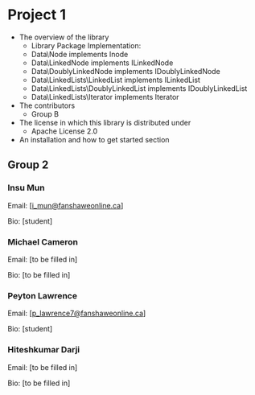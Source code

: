 Project 1
=======================================================
 - The overview of the library
	* Library Package Implementation:
	* Data\Node implements Inode
	* Data\LinkedNode implements ILinkedNode
	* Data\DoublyLinkedNode implements IDoublyLinkedNode
	* Data\LinkedLists\LinkedList implements ILinkedList
	* Data\LinkedLists\DoublyLinkedList implements IDoublyLinkedList
	* Data\LinkedLists\Iterator implements Iterator
 - The contributors
	* Group B
 - The license in which this library is distributed under
	* Apache License 2.0
 - An installation and how to get started section



Group 2
--------

### Insu Mun

Email: [i_mun@fanshaweonline.ca]

Bio: [student]


### Michael Cameron

Email: [to be filled in]

Bio: [to be filled in]


### Peyton Lawrence

Email: [p_lawrence7@fanshaweonline.ca]

Bio: [student]


### Hiteshkumar Darji

Email: [to be filled in]

Bio: [to be filled in]
